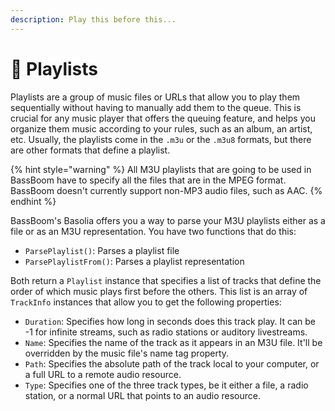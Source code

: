```yaml
---
description: Play this before this...
---
```


# 🎹 Playlists

Playlists are a group of music files or URLs that allow you to play them sequentially without having to manually add them to the queue. This is crucial for any music player that offers the queuing feature, and helps you organize them music according to your rules, such as an album, an artist, etc. Usually, the playlists come in the `.m3u` or the `.m3u8` formats, but there are other formats that define a playlist.

{% hint style="warning" %}
All M3U playlists that are going to be used in BassBoom have to specify all the files that are in the MPEG format. BassBoom doesn't currently support non-MP3 audio files, such as AAC.
{% endhint %}

BassBoom's Basolia offers you a way to parse your M3U playlists either as a file or as an M3U representation. You have two functions that do this:

* `ParsePlaylist()`: Parses a playlist file
* `ParsePlaylistFrom()`: Parses a playlist representation

Both return a `Playlist` instance that specifies a list of tracks that define the order of which music plays first before the others. This list is an array of `TrackInfo` instances that allow you to get the following properties:

* `Duration`: Specifies how long in seconds does this track play. It can be -1 for infinite streams, such as radio stations or auditory livestreams.
* `Name`: Specifies the name of the track as it appears in an M3U file. It'll be overridden by the music file's name tag property.
* `Path`: Specifies the absolute path of the track local to your computer, or a full URL to a remote audio resource.
* `Type`: Specifies one of the three track types, be it either a file, a radio station, or a normal URL that points to an audio resource.
